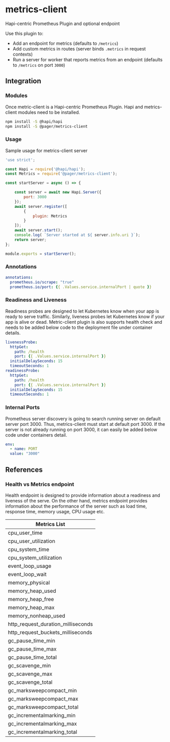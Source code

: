 # metrics-client
Hapi-centric Prometheus Plugin and optional endpoint

Use this plugin to:
- Add an endpoint for metrics (defaults to `/metrics`)
- Add custom metrics in routes (server binds `.metrics` in request contexts)
- Run a server for worker that reports metrics from an endpoint (defaults to `/metrics` on port `3000`)

## Integration 

### Modules

Once metric-client is a Hapi-centric Prometheus Plugin. Hapi and metrics-client modules need to be installed.

```bash
npm install -S @hapi/hapi
npm install -S @pager/metrics-client
```
### Usage 

Sample usage for metrics-client server 

```js
'use strict';

const Hapi = require('@hapi/hapi');
const Metrics = require('@pager/metrics-client');

const startServer = async () => {

    const server = await new Hapi.Server({
        port: 3000
    });
    await server.register([
        {
            plugin: Metrics
        }
    ]);
    await server.start();
    console.log( `Server started at ${ server.info.uri }`);
    return server;
};

module.exports = startServer();
```

### Annotations

```yaml
annotations:
  prometheus.io/scrape: "true"
  prometheus.io/port: {{ .Values.service.internalPort | quote }}
```

### Readiness and Liveness

Readiness probes are designed to let Kubernetes know when your app is ready to serve traffic. Similarly, liveness probes let Kubernetes know if your app is alive or dead. Metric-client plugin is also supports health check and needs to be added below code to the deployment file under container details. 

```yaml
livenessProbe:
  httpGet:
    path: /health
    port: {{ .Values.service.internalPort }} 
  initialDelaySeconds: 15
  timeoutSeconds: 1
readinessProbe:
  httpGet:
    path: /health
    port: {{ .Values.service.internalPort }}
  initialDelaySeconds: 15
  timeoutSeconds: 1
```

### Internal Ports 

Prometheus server discovery is going to search running server on default server port 3000. Thus, metrics-client must start at default port 3000. If the server is not already running on port 3000, it can easily be added below code under containers detail.  

```yaml
env:
  - name: PORT
  value: "3000"
```

## References

### Health vs Metrics endpoint

Health endpoint is designed to provide information about a readiness and liveness of the serve. On the other hand, metrics endpoint provides information about the performance of the server such as load time, response time, memory usage, CPU usage etc. 


| Metrics List|
|---|
|cpu_user_time|
|cpu_user_utilization|
|cpu_system_time|
|cpu_system_utilization|
|event_loop_usage|
|event_loop_wait|
|memory_physical|
|memory_heap_used|
|memory_heap_free|
|memory_heap_max|
|memory_nonheap_used|
|http_request_duration_milliseconds|
|http_request_buckets_milliseconds|
|gc_pause_time_min|
|gc_pause_time_max|
|gc_pause_time_total|
|gc_scavenge_min|
|gc_scavenge_max|
|gc_scavenge_total|
|gc_marksweepcompact_min|
|gc_marksweepcompact_max|
|gc_marksweepcompact_total|
|gc_incrementalmarking_min|
|gc_incrementalmarking_max|
|gc_incrementalmarking_total|

